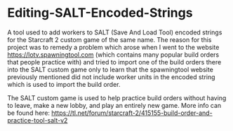 # Editing-SALT-Encoded-Strings
A tool used to add workers to SALT (Save And Load Tool) encoded strings for the Starcraft 2 custom game of the same name. The reason for this project was to remedy a problem which arose when I went to the website https://lotv.spawningtool.com (which contains many popular build orders that people practice with) and tried to import one of the build orders there into the SALT custom game only to learn that the spawningtool website previously mentioned did not include worker units in the encoded string which is used to import the build order.




The SALT custom game is used to help practice build orders without having to leave, make a new lobby, and play an entirely new game.
  More info can be found here:  https://tl.net/forum/starcraft-2/415155-build-order-and-practice-tool-salt-v2
